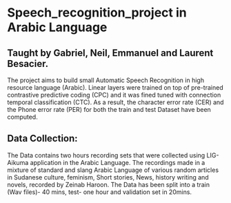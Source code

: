 # Speech_recognition_project in Arabic Language
## Taught by Gabriel, Neil, Emmanuel and Laurent Besacier.

The project aims to build small Automatic Speech Recognition in high resource language (Arabic).
Linear layers were trained on top of pre-trained contrastive predictive coding (CPC) and it was fined tuned with connection temporal classification (CTC). As a result, the character error rate (CER) and the Phone error rate (PER) for both the train and test Dataset have been computed.

## Data Collection:
The Data contains two hours recording sets that were collected using LIG-Aikuma application in the Arabic Language. The recordings made in a mixture of standard and slang Arabic Language of various random articles in Sudanese culture, feminism, Short stories, News, history writing and novels, recorded by Zeinab Haroon. 
The Data has been split into a train (Wav files)- 40 mins, test- one hour and validation set in 20mins.
